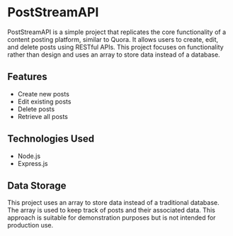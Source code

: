 # PostStreamAPI

PostStreamAPI is a simple project that replicates the core functionality of a content posting platform, similar to Quora. It allows users to create, edit, and delete posts using RESTful APIs. This project focuses on functionality rather than design and uses an array to store data instead of a database.

## Features
- Create new posts
- Edit existing posts
- Delete posts
- Retrieve all posts

## Technologies Used
- Node.js
- Express.js

## Data Storage
This project uses an array to store data instead of a traditional database. The array is used to keep track of posts and their associated data. This approach is suitable for demonstration purposes but is not intended for production use.
